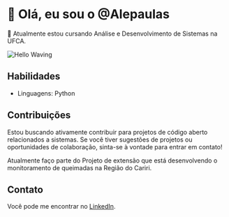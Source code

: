 # 👋 Olá, eu sou o @Alepaulas

🌱 Atualmente estou cursando Análise e Desenvolvimento de Sistemas na UFCA.

![Hello Waving](https://media.giphy.com/media/bcKmIWkUMCjVm/giphy.gif)

## Habilidades

- Linguagens: Python

## Contribuições

Estou buscando ativamente contribuir para projetos de código aberto relacionados a sistemas. Se você tiver sugestões de projetos ou oportunidades de colaboração, sinta-se à vontade para entrar em contato!

Atualmente faço parte do Projeto de extensão que está desenvolvendo o monitoramento de queimadas na Região do Cariri.


## Contato

Você pode me encontrar no [LinkedIn](https://www.linkedin.com/in/alexandra-de-paula-9043652b6/).

